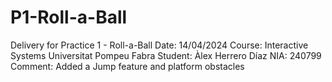 # P1-Roll-a-Ball
Delivery for Practice 1 - Roll-a-Ball
Date: 14/04/2024
Course: Interactive Systems
Universitat Pompeu Fabra
Student: Àlex Herrero Díaz
NIA: 240799
Comment: Added a Jump feature and platform obstacles
